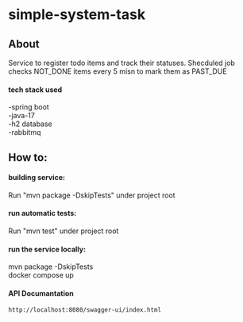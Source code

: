 # simple-system-task
## About

Service to register todo items and track their statuses. Shecduled job checks NOT_DONE items every 5 misn to mark them as PAST_DUE 

#### tech stack used
 -spring boot<br />
 -java-17<br />
 -h2 database<br />
 -rabbitmq

## How to:

#### building service:
Run "mvn package -DskipTests" under project root

#### run automatic tests:
Run "mvn test" under project root

#### run the service locally:
mvn package -DskipTests<br />
docker compose up

#### API Documantation
	http://localhost:8080/swagger-ui/index.html
